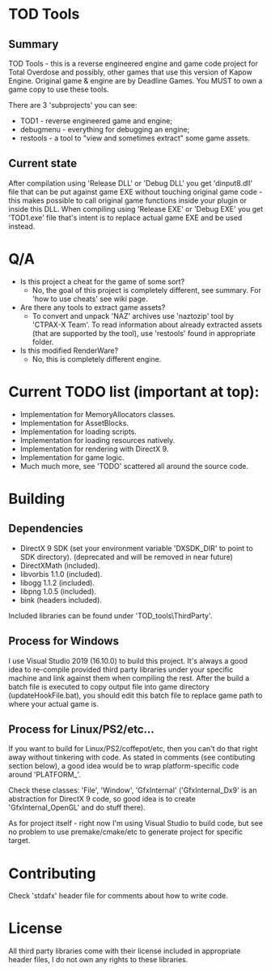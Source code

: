 # TOD Tools

## Summary

TOD Tools - this is a reverse engineered engine and game code project for Total Overdose and possibly, other games that use this version of Kapow Engine.
Original game & engine are by Deadline Games. You MUST to own a game copy to use these tools.

There are 3 'subprojects' you can see:

* TOD1 - reverse engineered game and engine;
* debugmenu - everything for debugging an engine;
* restools - a tool to "view and sometimes extract" some game assets.

## Current state

After compilation using 'Release DLL' or 'Debug DLL' you get 'dinput8.dll' file that can be put against game EXE without touching original game code - this makes possible to call original game functions inside your plugin or inside this DLL.
When compiling using 'Release EXE' or 'Debug EXE' you get 'TOD1.exe' file that's intent is to replace actual game EXE and be used instead.

# Q/A

* Is this project a cheat for the game of some sort?
  * No, the goal of this project is completely different, see summary. For 'how to use cheats' see wiki page.
* Are there any tools to extract game assets?
  * To convert and unpack 'NAZ' archives use 'naztozip' tool by 'CTPAX-X Team'. To read information about already extracted assets (that are supported by the tool), use 'restools' found in appropriate folder.
* Is this modified RenderWare?
  * No, this is completely different engine.

# Current TODO list (important at top):

* Implementation for MemoryAllocators classes.
* Implementation for AssetBlocks.
* Implementation for loading scripts.
* Implementation for loading resources natively.
* Implementation for rendering with DirectX 9.
* Implementation for game logic.
* Much much more, see 'TODO' scattered all around the source code.

# Building

## Dependencies

* DirectX 9 SDK (set your environment variable 'DXSDK_DIR' to point to SDK directory). (deprecated and will be removed in near future)
* DirectXMath (included).
* libvorbis 1.1.0 (included).
* libogg 1.1.2 (included).
* libpng 1.0.5 (included).
* bink (headers included).

Included libraries can be found under 'TOD_tools\ThirdParty'.

## Process for Windows

I use Visual Studio 2019 (16.10.0) to build this project.
It's always a good idea to re-compile provided third party libraries under your specific machine and link against them when compiling the rest.
After the build a batch file is executed to copy output file into game directory (updateHookFile.bat), you should edit this batch file to replace game path to where your actual game is.

## Process for Linux/PS2/etc...

If you want to build for Linux/PS2/coffepot/etc, then you can't do that right away without tinkering with code. As stated in comments (see contibuting section below), a good idea would be to wrap platform-specific code around 'PLATFORM_<platform>'.

Check these classes: 'File', 'Window', 'GfxInternal' ('GfxInternal_Dx9' is an abstraction for DirectX 9 code, so good idea is to create 'GfxInternal_OpenGL' and do stuff there).

As for project itself - right now I'm using Visual Studio to build code, but see no problem to use premake/cmake/etc to generate project for specific target.

# Contributing

Check 'stdafx' header file for comments about how to write code.

# License

All third party libraries come with their license included in appropriate header files, I do not own any rights to these libraries.
